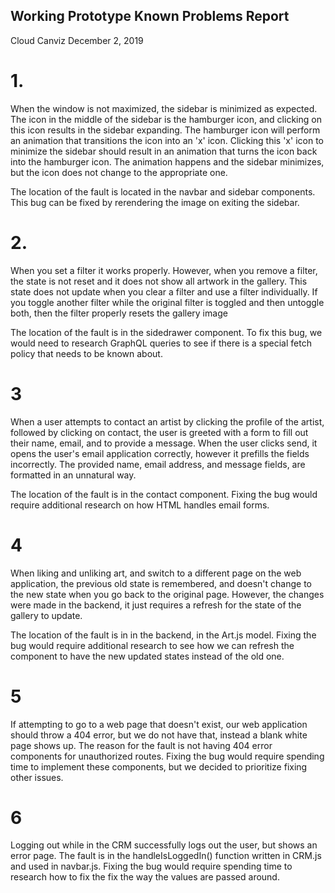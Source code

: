 ## Working Prototype Known Problems Report
Cloud Canviz
December 2, 2019

# 1. 
When the window is not maximized, the sidebar is minimized as expected. The icon in the middle of the sidebar is the hamburger icon, and clicking on this icon results in the sidebar expanding. The hamburger icon will perform an animation that transitions the icon into an 'x' icon. Clicking this 'x' icon to minimize the sidebar should result in an animation that turns the icon back into the hamburger icon. The animation happens and the sidebar minimizes, but the icon does not change to the appropriate one.

The location of the fault is located in the navbar and sidebar components. This bug can be fixed by rerendering the image on exiting the sidebar. 

# 2. 
When you set a filter it works properly. However, when you remove a filter, the state is not reset and it does not show all artwork in the gallery. This state does not update when you clear a filter and use a filter individually. If you toggle another filter while the original filter is toggled and then untoggle both, then the filter properly resets the gallery image

The location of the fault is in the sidedrawer component. To fix this bug, we would need to research GraphQL queries to see if there is a special fetch policy that needs to be known about.

# 3
When a user attempts to contact an artist by clicking the profile of the artist, followed by clicking on contact, the user is greeted with a form to fill out their name, email, and to provide a message. When the user clicks send, it opens the user's email application correctly, however it prefills the fields incorrectly. The provided name, email address, and message fields, are formatted in an unnatural way.

The location of the fault is in the contact component. Fixing the bug would require additional research on how HTML handles email forms.

# 4
When liking and unliking art, and switch to a different page on the web application, the previous old state is remembered, and doesn't change to the new state
when you go back to the original page. However, the changes were made in the backend, it just requires a refresh for the state of the gallery to update.

The location of the fault is in in the backend, in the Art.js model. Fixing the bug would require additional research to see how we can refresh the component to have the new updated states instead of the old one.

# 5
If attempting to go to a web page that doesn't exist, our web application should throw a 404 error, but we do not have that, instead a blank white page shows up. The reason for the fault is not having 404 error components for unauthorized routes. Fixing the bug would require spending time to implement these components, but we decided to prioritize fixing other issues.

# 6
Logging out while in the CRM successfully logs out the user, but shows an error page. The fault is in the handleIsLoggedIn() function written in CRM.js and used in navbar.js. Fixing the bug would require spending time to research how to fix the fix the way the values are passed around.
